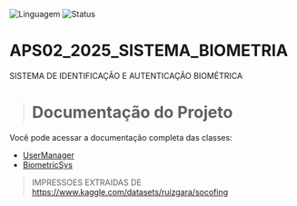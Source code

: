 ![Linguagem](https://img.shields.io/badge/Linguagem-Python-green) ![Status](https://img.shields.io/badge/Status-Em%20Desenvolvimento-yellow)

# APS02_2025_SISTEMA_BIOMETRIA
SISTEMA DE IDENTIFICAÇÃO E AUTENTICAÇÃO BIOMÉTRICA

 > # Documentação do Projeto

Você pode acessar a documentação completa das classes:

- [UserManager](docs/UserManager.html)
- [BiometricSys](docs/BiometricSys.html)


> IMPRESSOES EXTRAIDAS DE <https://www.kaggle.com/datasets/ruizgara/socofing>
